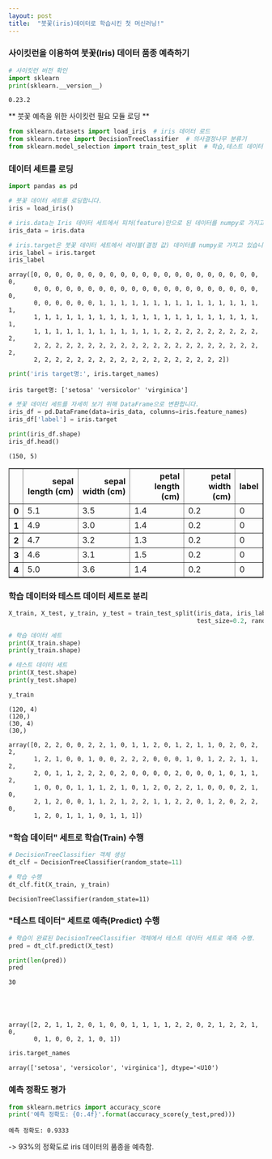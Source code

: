 ```yaml
---
layout: post
title:  "붓꽃(iris)데이터로 학습시킨 첫 머신러닝!"
---
```



### 사이킷런을 이용하여 붓꽃(Iris) 데이터 품종 예측하기




```python
# 사이킷런 버전 확인
import sklearn
print(sklearn.__version__)
```

    0.23.2
    

** 붓꽃 예측을 위한 사이킷런 필요 모듈 로딩 **


```python
from sklearn.datasets import load_iris  # iris 데이터 로드
from sklearn.tree import DecisionTreeClassifier  # 의사결정나무 분류기
from sklearn.model_selection import train_test_split  # 학습,테스트 데이터 분리
```

### 데이터 세트를 로딩


```python
import pandas as pd

# 붓꽃 데이터 세트를 로딩합니다. 
iris = load_iris()
```


```python
# iris.data는 Iris 데이터 세트에서 피처(feature)만으로 된 데이터를 numpy로 가지고 있습니다. 
iris_data = iris.data
```


```python
# iris.target은 붓꽃 데이터 세트에서 레이블(결정 값) 데이터를 numpy로 가지고 있습니다. 
iris_label = iris.target
iris_label
```




    array([0, 0, 0, 0, 0, 0, 0, 0, 0, 0, 0, 0, 0, 0, 0, 0, 0, 0, 0, 0, 0, 0,
           0, 0, 0, 0, 0, 0, 0, 0, 0, 0, 0, 0, 0, 0, 0, 0, 0, 0, 0, 0, 0, 0,
           0, 0, 0, 0, 0, 0, 1, 1, 1, 1, 1, 1, 1, 1, 1, 1, 1, 1, 1, 1, 1, 1,
           1, 1, 1, 1, 1, 1, 1, 1, 1, 1, 1, 1, 1, 1, 1, 1, 1, 1, 1, 1, 1, 1,
           1, 1, 1, 1, 1, 1, 1, 1, 1, 1, 1, 1, 2, 2, 2, 2, 2, 2, 2, 2, 2, 2,
           2, 2, 2, 2, 2, 2, 2, 2, 2, 2, 2, 2, 2, 2, 2, 2, 2, 2, 2, 2, 2, 2,
           2, 2, 2, 2, 2, 2, 2, 2, 2, 2, 2, 2, 2, 2, 2, 2, 2, 2])




```python
print('iris target명:', iris.target_names)
```

    iris target명: ['setosa' 'versicolor' 'virginica']
    


```python
# 붓꽃 데이터 세트를 자세히 보기 위해 DataFrame으로 변환합니다. 
iris_df = pd.DataFrame(data=iris_data, columns=iris.feature_names)
iris_df['label'] = iris.target

print(iris_df.shape)
iris_df.head()
```

    (150, 5)
    




<div>
<style scoped>
    .dataframe tbody tr th:only-of-type {
        vertical-align: middle;
    }

    .dataframe tbody tr th {
        vertical-align: top;
    }

    .dataframe thead th {
        text-align: right;
    }
</style>
<table border="1" class="dataframe">
  <thead>
    <tr style="text-align: right;">
      <th></th>
      <th>sepal length (cm)</th>
      <th>sepal width (cm)</th>
      <th>petal length (cm)</th>
      <th>petal width (cm)</th>
      <th>label</th>
    </tr>
  </thead>
  <tbody>
    <tr>
      <th>0</th>
      <td>5.1</td>
      <td>3.5</td>
      <td>1.4</td>
      <td>0.2</td>
      <td>0</td>
    </tr>
    <tr>
      <th>1</th>
      <td>4.9</td>
      <td>3.0</td>
      <td>1.4</td>
      <td>0.2</td>
      <td>0</td>
    </tr>
    <tr>
      <th>2</th>
      <td>4.7</td>
      <td>3.2</td>
      <td>1.3</td>
      <td>0.2</td>
      <td>0</td>
    </tr>
    <tr>
      <th>3</th>
      <td>4.6</td>
      <td>3.1</td>
      <td>1.5</td>
      <td>0.2</td>
      <td>0</td>
    </tr>
    <tr>
      <th>4</th>
      <td>5.0</td>
      <td>3.6</td>
      <td>1.4</td>
      <td>0.2</td>
      <td>0</td>
    </tr>
  </tbody>
</table>
</div>



### 학습 데이터와 테스트 데이터 세트로 분리


```python
X_train, X_test, y_train, y_test = train_test_split(iris_data, iris_label, 
                                                    test_size=0.2, random_state=11)
```


```python
# 학습 데이터 세트
print(X_train.shape)
print(y_train.shape)

# 테스트 데이터 세트
print(X_test.shape)
print(y_test.shape)

y_train
```

    (120, 4)
    (120,)
    (30, 4)
    (30,)
    
    array([0, 2, 2, 0, 0, 2, 2, 1, 0, 1, 1, 2, 0, 1, 2, 1, 1, 0, 2, 0, 2, 2,
           1, 2, 1, 0, 0, 1, 0, 0, 2, 2, 2, 0, 0, 0, 1, 0, 1, 2, 2, 1, 1, 2,
           2, 0, 1, 1, 2, 2, 2, 0, 2, 0, 0, 0, 0, 2, 0, 0, 0, 1, 0, 1, 1, 2,
           1, 0, 0, 0, 1, 1, 1, 2, 1, 0, 1, 2, 0, 2, 2, 1, 0, 0, 0, 2, 1, 0,
           2, 1, 2, 0, 0, 1, 1, 2, 1, 2, 2, 1, 1, 2, 2, 0, 1, 2, 0, 2, 2, 0,
           1, 2, 0, 1, 1, 1, 0, 1, 1, 1])



### "학습 데이터" 세트로 학습(Train) 수행


```python
# DecisionTreeClassifier 객체 생성 
dt_clf = DecisionTreeClassifier(random_state=11)

# 학습 수행 
dt_clf.fit(X_train, y_train)
```




    DecisionTreeClassifier(random_state=11)



### "테스트 데이터" 세트로 예측(Predict) 수행


```python
# 학습이 완료된 DecisionTreeClassifier 객체에서 테스트 데이터 세트로 예측 수행. 
pred = dt_clf.predict(X_test)
```


```python
print(len(pred))
pred
```

    30
    




    array([2, 2, 1, 1, 2, 0, 1, 0, 0, 1, 1, 1, 1, 2, 2, 0, 2, 1, 2, 2, 1, 0,
           0, 1, 0, 0, 2, 1, 0, 1])




```python
iris.target_names
```




    array(['setosa', 'versicolor', 'virginica'], dtype='<U10')



### 예측 정확도 평가


```python
from sklearn.metrics import accuracy_score
print('예측 정확도: {0:.4f}'.format(accuracy_score(y_test,pred)))
```

    예측 정확도: 0.9333
    
-> 93%의 정확도로 iris 데이터의 품종을 예측함.

```python

```

